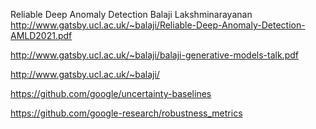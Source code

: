 
Reliable Deep Anomaly Detection
Balaji Lakshminarayanan
http://www.gatsby.ucl.ac.uk/~balaji/Reliable-Deep-Anomaly-Detection-AMLD2021.pdf

http://www.gatsby.ucl.ac.uk/~balaji/balaji-generative-models-talk.pdf

http://www.gatsby.ucl.ac.uk/~balaji/

https://github.com/google/uncertainty-baselines

https://github.com/google-research/robustness_metrics
